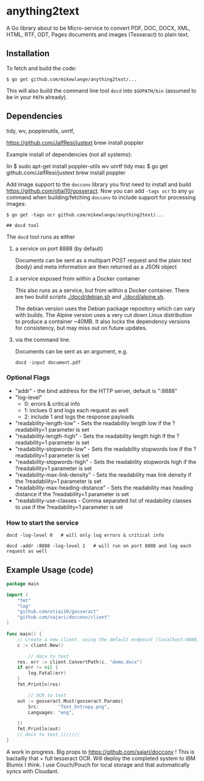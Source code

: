# anything2text

A Go library about to be Micro-service to convert PDF, DOC, DOCX, XML, HTML, RTF, ODT, Pages documents and images (Tesseract) to plain text.

## Installation

To fetch and build the code:

    $ go get github.com/mikewlange/anything2text/...

This will also build the command line tool `docd` into `$GOPATH/bin` (assumed to be in your `PATH` already).

## Dependencies
tidy, wv, popplerutils, unrtf,

https://github.com/JalfResi/justext
brew install poppler

Example install of dependencies (not all systems):

 lin   $ sudo apt-get install poppler-utils wv unrtf tidy
  mac  $ go get github.com/JalfResi/justext brew install poppler

Add image support to the `docconv` library you first need to install and build https://github.com/otiai10/gosseract.  Now you can add `-tags ocr` to any `go` command when building/fetching `docconv` to include support for processing images:

    $ go get -tags ocr github.com/mikewlange/anything2text/...
    
    ## docd tool

The `docd` tool runs as either

1. a service on port 8888 (by default)

   Documents can be sent as a multipart POST request and the plain text (body) and meta information are then returned as a JSON object

2. a service exposed from within a Docker container

   This also runs as a service, but from within a Docker container. There are two build scripts [./docd/debian.sh](./docd/debian.sh) and [./docd/alpine.sh](./docd/alpine.sh). 

   The debian version uses the Debian package repository which can vary with builds. The Alpine version uses a very cut down Linux distribution to produce a container ~40MB. It also locks the dependency versions for consistency, but may miss out on future updates.

3. via the command line.

   Documents can be sent as an argument, e.g.

   ```docd -input document.pdf```

### Optional Flags
 - "addr" - the bind address for the HTTP server, default is ":8888"
 - "log-level"
    - 0: errors & critical info
    - 1: inclues 0 and logs each request as well
    - 2: include 1 and logs the response payloads
 - "readability-length-low" - Sets the readability length low if the ?readability=1 parameter is set
 - "readability-length-high" - Sets the readability length high if the ?readability=1 parameter is set
 - "readability-stopwords-low" - Sets the readability stopwords low if the ?readability=1 parameter is set
 - "readability-stopwords-high" - Sets the readability stopwords high if the ?readability=1 parameter is set
 - "readability-max-link-density" - Sets the readability max link density if the ?readability=1 parameter is set
 - "readability-max-heading-distance" - Sets the readability max heading distance if the ?readability=1 parameter is set
 - "readability-use-classes - Comma separated list of readability classes to use if the ?readability=1 parameter is set

### How to start the service
```docd -log-level 0   # will only log errors & critical info ```

```docd -addr :8888 -log-level 1   # will run on port 8888 and log each request as well ```

## Example Usage (code)

```go
package main

import (
	"fmt"
	"log"
	"github.com/otiai10/gosseract"
	"github.com/sajari/docconv/client"
)

func main() {
	// Create a new client, using the default endpoint (localhost:8888)
	c := client.New()

        // docx to text 
	res, err := client.ConvertPath(c, "demo.docx")
	if err != nil {
		log.Fatal(err)
	}
	fmt.Println(res)

        // OCR to text 
	out := gosseract.Must(gosseract.Params{
		Src:       "Text_Entropy.png",
		Languages: "eng",

	})
	fmt.Println(out)
    // docx to text ///////
}
```


A work in progress. Big props to https://github.com/sajari/docconv ! This is bactailly that + full tesseract OCR. Will deploy the completed system to IBM Blumix I think. I use Couch/Pouch for local storage and that automatically syncs with Cloudant. 
